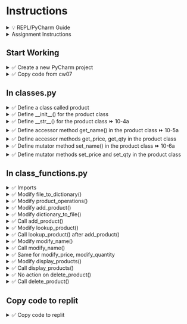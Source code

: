 # Instructions

<details>
  <summary>
    💡 REPL/PyCharm Guide
  </summary>

  - To toggle commenting, highlight the line(s) and press Ctrl + /
  - To move a statement or block of statements one indent to the right, highlight the statement(s)  press Tab
  - To move a statement or block of statements one indent to the left, highlight the statement(s)  press Shift+Tab
  - Avoid using backspaces or spaces to remove or place indents
  - REPL Comments
    - To ask the instructor a code question, highlight the line(s) of code and press Alt + / and type in your question/issue/comment and click on collapse
    - To view comments placed by the instructor click on the comment icon at the end of any highlighted code
    - If your issue is resolved, click on Resolve to remove the comment
</details>


<details>
  <summary>
    Assignment Instructions
  </summary>

- In this assignment we manage product data using classes and **storing these class objects in a dictionary**
- Each product object has four data elements - Name, Price, Quantity
- All such product objects are stored in a dictionary whose keys will be the product ID
</details>


## Start Working

<details>
  <summary>
    ✅ Create a new PyCharm project
  </summary>

  - Create a new PyCharm project in a folder of your choice
  - Create a Python file - main.py
  - Inside the project create a new folder **cw08**
  - Create files classes.py, class_functions.py and validations.py
</details>

<details>
  <summary>
    ✅ Copy code from cw07
  </summary>

  - Copy the code in main.py and validations.py from CW07
  - Copy the code from dict_functions (modify these instead of writing them from scratch)
  - Change the import statement in main.py to use class_functions module in cw08
  - **Instructor will not provide employee data file**, it will be created using your program's `Add Product` option (_after you write code for that function_)
</details>

## In classes.py

<details>
  <summary>
    ✅ Define a class called product
  </summary>

  - Use coding conventions for class name
</details>


<details>
  <summary>
    ✅ Define __init__() for the product class
  </summary>

  - Because our product has three data fields, accept three parameters in the \_\_init\_\_ definition ⏩ 10-3a (private attributes)
  - 🚩 Do not forget the default parameter
  - Bind the product data parameters to the object using self assingment. Ensure these are private attributes.
</details>

<details>
  <summary>
    ✅ Define __str__() for the product class ⏩ 10-4a
  </summary>

  - 🚩 Do not forget the default parameter in the definition
  - Inside the \_\_str\_\_() function body
    - Write a statement that returns a formatted string as follows
    - Make sure to use the private attributes you created in the \_\_init\_\_() in the appropriate placeholders

  Name: <product_name>  
  Price: <product_price>  
  Quantity: <product_qty>  

</details>

<details>
  <summary>
    ✅ Define accessor method get_name() in the product class ⏩ 10-5a
  </summary>

  - 🚩 Do not forget the default parameter in the definition
  - Inside the get_name function body
    - Write a statement that returns the private attribute for the product name
</details>

<details>
  <summary>
    ✅ Define accessor methods get_price, get_qty in the product class
  </summary>

  - Return the appropriate private attribute in each method
</details>


<details>
  <summary>
    ✅ Define mutator method set_name() in the product class ⏩ 10-6a
  </summary>

  - Accept the new name (choose a name for this new name) as a parameter
  - 🚩 Do not forget the default parameter in the definition
  - Inside the set_name function body
    - Write a statement that assigns this new name to the existing private attribute for the product name
</details>

<details>
  <summary>
    ✅ Define mutator methods set_price and set_qty in the product class
  </summary>

  - Return the appropriate private attribute in each method
</details>

## In class_functions.py

<details>
  <summary>
    ✅ Imports
  </summary>

  - Using the from keyword, import the product class you created in classes module
  - Fix the import existing import statement to use validations from cw08 instead of cw07
</details>

<details>
  <summary>
    ✅ Modify file_to_dictionary()
  </summary>

  - In the body of file_to_dictionary, change the file location to `cw08/products.bin`
</details>

<details>
  <summary>
    ✅ Modify product_operations()
  </summary>

  - Comment out all the code except the file_to_dictionary call
  - Print the dictionary (it should print empty dictionary, if you have used exception handling in that function)
</details>


<details>
  <summary>
    ✅ Modify add_product()
  </summary>

  - 💡 We can use the same function generate_product_id_dict() we wrote in validations.py (because products is still a dictionary)
  - After the code to get all the product data fields, create an object of the Product class named `new_product` by passing them in the same order as used in the initializer method  
  - To the products dictionary add a new key/value pair
    - key is the calculated product ID and
    - value is new product object
  - Print `Added Product`
  - Return products dictionary (optional if you decide to keep the dictionary name the same in all functions)

</details>

<details>
  <summary>
    ✅ Modify dictionary_to_file()
  </summary>

  - In the body of dictionary_to_file(), change the file location to `cw08/products.bin`
</details>


<details>
  <summary>
    ✅ Call add_product()
  </summary>
  
  - In product_operations() function, uncomment whatever code you need to call
    - add_product()
    - **and dictionary_to_file()**
  - Execute the program and add a new employee and Exit out of the program
  - If your code is correct, a new file called products.bin will be created in cw08 folder and will have some un-readable data
</details>



<details>
  <summary>
    ✅ Modify lookup_product()
  </summary>
  
  - Delete the print statement(s) in the if block and simply print the product object at the key provided by the user
  - This print statement will call the \_\_str\_\_() method and print all the data correctly
  
</details>

<details>
  <summary>
    ✅ Call lookup_product() after add_product()
  </summary>

  - In product_operations() function, uncomment whatever code you need to call lookup_product
  - 📜 Test your code with the most recently added product ID
</details>


<details>
  <summary>
    ✅ Modify modify_name()
  </summary>

  - Inside the if block,
  - We find the appropriate dictionary element using product_id (converted to integer) as the key and store it in a variable, say `found_product`
  - Using this found_product object, call the set_name method by passing the new name as argument ⏩ 10-6b
</details>
</details>


<details>
  <summary>
    ✅ Call modify_name()
  </summary>

  - In product_operations() function, uncomment whatever code you need to call modify_name()
  - Test your code and make sure product name is being modified correctly
</details>


<details>
  <summary>
    ✅ Same for modify_price, modify_quantity
  </summary>

  - Do the same steps as above for modifying price and quantity by calling the appropriate set methods (aka mutator methods) defined in the class
</details>


<details>
  <summary>
    ✅ Modify display_products()
  </summary>

  - Inside the for loop
    - Get each data element using the loop variable (product object) and the appropriate get methods
    - For example, product name would be  `<loop_variable>.get_name()` ⏩ 10-5b
    - Do the same for other data elements - price and quantity
  - Display all these values in a tabular format
  - You may choose column widths and alignment to fit your data

</details>


<details>
  <summary>
    ✅ Call  display_products()
  </summary>

  - Uncomment appropriate code in product_operations function to call display_products()
  - Test your code to make sure the product(s) are being displayed correctly
</details>


<details>
  <summary>
    ✅ No action on delete_product()
  </summary>

  - Nothing to change here, because we still have to delete an product by deleting the dictionary element, which in this assignment is an object (it was a dictionary in the previous assignment)
</details>



<details>
  <summary>
    ✅ Call  delete_product()
  </summary>

  - Uncomment code in product_operations to call delete_product()
  - 📜 Execute your code and ensure ALL product operations are being performed correctly
</details>


## Copy code to replit

<details>
  <summary>
    ✅ Copy code to replit
  </summary>
  
  - Copy the contents of classes.py, validations.py and class_functions.py to replit under folder cw08
  - Upload your products.bin (it will NOT upload to cw08, you have to drag and drop it) or execute code and Add Product to create a new products.bin file
  - Comment out the existing import statement and code in main function body
  - Copy the import statement and code from main.py in your PyCharm Project and paste it in the appropriate places in replit
  - Submit the URL on Canvas assignment
</details>
